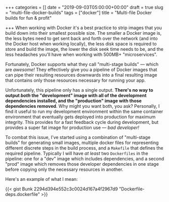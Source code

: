 +++
categories = []
date = "2019-09-03T05:00:00+00:00"
draft = true
slug = "multi-file-docker-builds"
tags = ["docker"]
title = "Multi-file Docker builds for fun & profit"

+++
When working with Docker it's a best practice to strip images that you build down into their smallest possible size.  The smaller a Docker image is, the less bytes need to get sent back and forth over the network (and into the Docker host when working locally), the less disk space is required to store and build the image, the lower the disk seek time needs to be, and the less headaches you'll have when working with 500MB+ "microservices".

Fortunately, Docker supports what they call "multi-stage builds" — which are _awesome!_  They effectively give you a pipeline of Docker images that can pipe their resulting resources downwards into a final resulting image that contains only those resources necessary for running your app.

Unfortunately, this pipeline only has a single output.  **There's no way to output _both_ the "development" image with all of the development dependencies installed, and the "production" image with those dependencies removed**.  Why might you want both, you ask?  Personally, I find it useful to run my development environment within the same container environment that eventually gets deployed into production for maximum integrity.  This provides for a fast feedback cycle during development, but provides a super fat image for production use — _bad developer!_

To combat this issue, I've started using a combination of "multi-stage builds" for generating small images, multiple docker files for representing different discrete steps in the build process, and a `Makefile` that defines the required pipeline.  Typically I will have _at least_ two `Dockerfiles` in the pipeline:  one for a "dev" image which includes dependencies, and a second "prod" image which removes those developer dependencies in one stage before copying only the necessary resources in another.

Here's an example of what I mean:

{{< gist Bunk 2294d394e552c3c0024d167a4f2967d9 "Dockerfile-deps.dockerfile" >}}